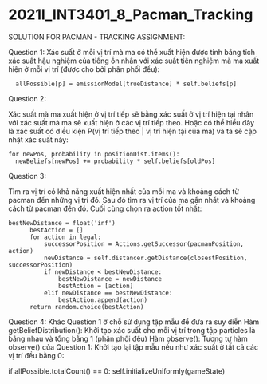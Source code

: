 # 2021l_INT3401_8_Pacman_Tracking
SOLUTION FOR PACMAN - TRACKING ASSIGNMENT:

Question 1: 
Xác suất ở mỗi vị trí mà ma có thể xuất hiện được tính bằng tích xác suất hậu nghiệm của tiếng ồn nhân với xác suất tiên nghiệm mà ma xuất hiện ở mỗi vị trí (được cho bởi phân phối đều):

      allPossible[p] = emissionModel[trueDistance] * self.beliefs[p]
                                                  
Question 2: 

Xác suất mà ma xuất hiện ở vị trí tiếp sẽ bằng xác suất ở vị trí hiện tại nhân với xác suất mà ma sẽ xuất hiện ở các vị trí tiếp theo. Hoặc có thể hiểu đây là xác suất có điều kiện P(vị trí tiếp theo | vị trí hiện tại của ma) và ta sẽ cập nhật xác suất này:

    for newPos, probability in positionDist.items():
      newBeliefs[newPos] += probability * self.beliefs[oldPos]
                                                                                                        
Question 3:

Tìm ra vị trí có khả năng xuất hiện nhất của mỗi ma và khoảng cách từ pacman đến những vị trí đó. Sau đó tìm ra vị trí của ma gần nhất và khoảng cách từ pacman đến đó. Cuối cùng chọn ra action tốt nhất:

    bestNewDistance = float('inf')
          bestAction = []
          for action in legal:
              successorPosition = Actions.getSuccessor(pacmanPosition, action)
              newDistance = self.distancer.getDistance(closestPosition, successorPosition)
              if newDistance < bestNewDistance:
                  bestNewDistance = newDistance
                  bestAction = [action]
              elif newDistance == bestNewDistance:
                  bestAction.append(action)
          return random.choice(bestAction)
          
Question 4: 
Khác Question 1 ở chỗ sử dụng tập mẫu để đưa ra suy diễn
Hàm getBeliefDistribution(): Khởi tạo xác suất cho mỗi vị trí trong tập particles là bằng nhau và tổng bằng 1 (phân phối đều)
Hàm observe(): Tương tự hàm observe() của Question 1:
Khởi tạo lại tập mẫu nếu như xác suất ở tất cả các vị trí đều bằng 0:

if allPossible.totalCount() == 0:
    self.initializeUniformly(gameState)
                                                  
